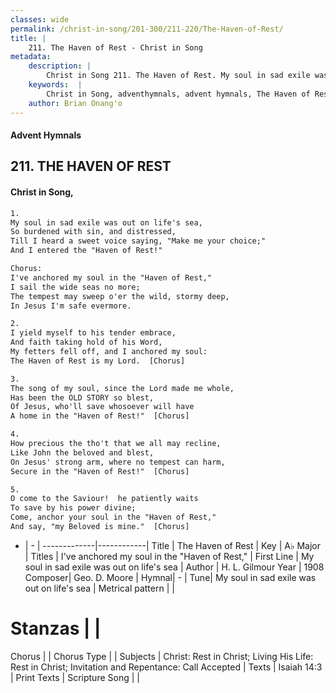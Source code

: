 ```yaml
---
classes: wide
permalink: /christ-in-song/201-300/211-220/The-Haven-of-Rest/
title: |
    211. The Haven of Rest - Christ in Song
metadata:
    description: |
        Christ in Song 211. The Haven of Rest. My soul in sad exile was out on life's sea, So burdened with sin, and distressed, Till I heard a sweet voice saying, "Make me your choice;" And I entered the "Haven of Rest!" Chorus: I've anchored my soul in the "Haven of Rest," I sail the wide seas no more; The tempest may sweep o'er the wild, stormy deep, In Jesus I'm safe evermore.
    keywords:  |
        Christ in Song, adventhymnals, advent hymnals, The Haven of Rest, My soul in sad exile was out on life's sea. I've anchored my soul in the "Haven of Rest,"
    author: Brian Onang'o
---
```


#### Advent Hymnals
## 211. THE HAVEN OF REST
####  Christ in Song,

```txt
1.
My soul in sad exile was out on life's sea,
So burdened with sin, and distressed,
Till I heard a sweet voice saying, "Make me your choice;"
And I entered the "Haven of Rest!"

Chorus:
I've anchored my soul in the "Haven of Rest,"
I sail the wide seas no more;
The tempest may sweep o'er the wild, stormy deep,
In Jesus I'm safe evermore.

2.
I yield myself to his tender embrace,
And faith taking hold of his Word,
My fetters fell off, and I anchored my soul:
The Haven of Rest is my Lord.  [Chorus]

3.
The song of my soul, since the Lord made me whole,
Has been the OLD STORY so blest,
Of Jesus, who'll save whosoever will have
A home in the "Haven of Rest!"  [Chorus]

4.
How precious the tho't that we all may recline,
Like John the beloved and blest,
On Jesus' strong arm, where no tempest can harm,
Secure in the "Haven of Rest!"  [Chorus]

5.
O come to the Saviour!  he patiently waits
To save by his power divine;
Come, anchor your soul in the "Haven of Rest,"
And say, "my Beloved is mine."  [Chorus] 

```

- |   -  |
-------------|------------|
Title | The Haven of Rest |
Key | A♭ Major |
Titles | I've anchored my soul in the "Haven of Rest," |
First Line | My soul in sad exile was out on life's sea |
Author | H. L. Gilmour
Year | 1908
Composer| Geo. D. Moore |
Hymnal|  - |
Tune| My soul in sad exile was out on life's sea |
Metrical pattern | |
# Stanzas |  |
Chorus |  |
Chorus Type |  |
Subjects | Christ: Rest in Christ; Living His Life: Rest in Christ; Invitation and Repentance: Call Accepted |
Texts | Isaiah 14:3 |
Print Texts | 
Scripture Song |  |
    
